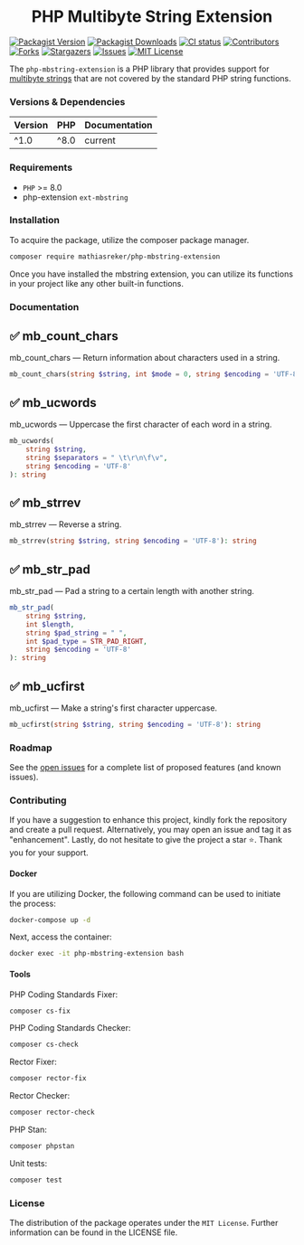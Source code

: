 <h1 align="center">PHP Multibyte String Extension</h1>

[![Packagist Version](https://img.shields.io/packagist/v/MathiasReker/php-mbstring-extension.svg)](https://packagist.org/packages/MathiasReker/php-mbstring-extension)
[![Packagist Downloads](https://img.shields.io/packagist/dt/MathiasReker/php-mbstring-extension.svg?color=%23ff007f)](https://packagist.org/packages/MathiasReker/php-mbstring-extension)
[![CI status](https://github.com/MathiasReker/php-mbstring-extension/actions/workflows/ci.yml/badge.svg?branch=develop)](https://github.com/MathiasReker/php-mbstring-extension/actions/workflows/ci.yml)
[![Contributors](https://img.shields.io/github/contributors/MathiasReker/php-mbstring-extension.svg)](https://github.com/MathiasReker/php-mbstring-extension/graphs/contributors)
[![Forks](https://img.shields.io/github/forks/MathiasReker/php-mbstring-extension.svg)](https://github.com/MathiasReker/php-mbstring-extension/network/members)
[![Stargazers](https://img.shields.io/github/stars/MathiasReker/php-mbstring-extension.svg)](https://github.com/MathiasReker/php-mbstring-extension/stargazers)
[![Issues](https://img.shields.io/github/issues/MathiasReker/php-mbstring-extension.svg)](https://github.com/MathiasReker/php-mbstring-extension/issues)
[![MIT License](https://img.shields.io/github/license/MathiasReker/php-mbstring-extension.svg)](https://github.com/MathiasReker/php-mbstring-extension/blob/develop/LICENSE.txt)

The `php-mbstring-extension` is a PHP library that provides support
for [multibyte strings](https://www.php.net/manual/en/ref.mbstring.php) that are not covered by the standard PHP string
functions.

### Versions & Dependencies

| Version | PHP  | Documentation |
|---------|------|---------------|
| ^1.0    | ^8.0 | current       |

### Requirements

- `PHP` >= 8.0
- php-extension `ext-mbstring`

### Installation

To acquire the package, utilize the composer package manager.

```bash
composer require mathiasreker/php-mbstring-extension
```

Once you have installed the mbstring extension, you can utilize its functions in your project like any other built-in
functions.

### Documentation

## ✅ mb_count_chars

mb_count_chars — Return information about characters used in a string.

```php
mb_count_chars(string $string, int $mode = 0, string $encoding = 'UTF-8'): array|string
```

## ✅ mb_ucwords

mb_ucwords — Uppercase the first character of each word in a string.

```php
mb_ucwords(
    string $string,
    string $separators = " \t\r\n\f\v",
    string $encoding = 'UTF-8'
): string
```

## ✅ mb_strrev

mb_strrev — Reverse a string.

```php
mb_strrev(string $string, string $encoding = 'UTF-8'): string
```

## ✅ mb_str_pad

mb_str_pad — Pad a string to a certain length with another string.

```php
mb_str_pad(
    string $string,
    int $length,
    string $pad_string = " ",
    int $pad_type = STR_PAD_RIGHT, 
    string $encoding = 'UTF-8'
): string
```

## ✅ mb_ucfirst

mb_ucfirst — Make a string's first character uppercase.

```php
mb_ucfirst(string $string, string $encoding = 'UTF-8'): string
```

### Roadmap

See the [open issues](https://github.com/MathiasReker/php-mbstring-extension/issues) for a complete list of proposed
features (and known issues).

### Contributing

If you have a suggestion to enhance this project, kindly fork the repository and create a pull request. Alternatively,
you may open an issue and tag it as "enhancement". Lastly, do not hesitate to give the project a star ⭐. Thank you for
your support.

#### Docker

If you are utilizing Docker, the following command can be used to initiate the process:

```bash
docker-compose up -d
```

Next, access the container:

```bash
docker exec -it php-mbstring-extension bash
```

#### Tools

PHP Coding Standards Fixer:

```bash
composer cs-fix
```

PHP Coding Standards Checker:

```bash
composer cs-check
```

Rector Fixer:

```bash
composer rector-fix
```

Rector Checker:

```bash
composer rector-check
```

PHP Stan:

```bash
composer phpstan
```

Unit tests:

```bash
composer test
```

### License

The distribution of the package operates under the `MIT License`. Further information can be found in the LICENSE file.
